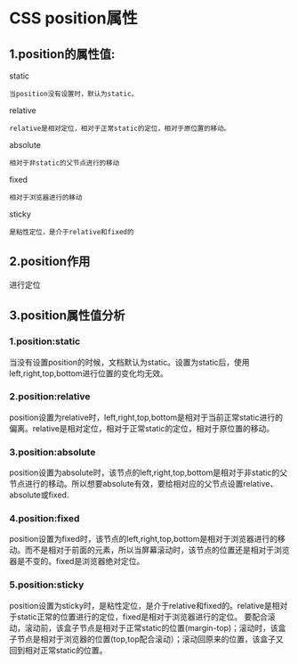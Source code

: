 # CSS position属性
## 1.position的属性值:
static      
```
当position没有设置时，默认为static。
```
relative    
```
relative是相对定位，相对于正常static的定位，相对于原位置的移动。
```
absolute
```
相对于非static的父节点进行的移动
```
fixed
```
相对于浏览器进行的移动
```
sticky
```
是粘性定位，是介于relative和fixed的
```
## 2.position作用
进行定位
## 3.position属性值分析
### 1.position:static
当没有设置position的时候，文档默认为static。设置为static后，使用left,right,top,bottom进行位置的变化均无效。
### 2.position:relative
position设置为relative时，left,right,top,bottom是相对于当前正常static进行的偏离。relative是相对定位，相对于正常static的定位，相对于原位置的移动。
### 3.position:absolute
position设置为absolute时，该节点的left,right,top,bottom是相对于非static的父节点进行的移动。所以想要absolute有效，要给相对应的父节点设置relative、absolute或fixed.
### 4.position:fixed
position设置为fixed时，该节点的left,right,top,bottom是相对于浏览器进行的移动。而不是相对于前面的元素，所以当屏幕滚动时，该节点的位置还是相对于浏览器是不变的。fixed是浏览器绝对定位。
### 5.position:sticky
position设置为sticky时，是粘性定位，是介于relative和fixed的。relative是相对于static正常的位置进行的定位，fixed是相对于浏览器进行的定位。
要配合滚动，滚动前，该盒子节点是相对于正常static的位置(margin-top)；滚动时，该盒子节点是相对于浏览器的位置(top,top配合滚动）；滚动回原来的位置，该盒子又回到相对正常static的位置。
